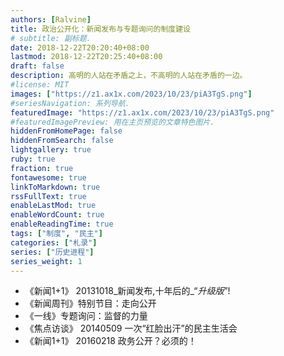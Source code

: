 ```yaml
---
authors: [Ralvine]
title: 政治公开化：新闻发布与专题询问的制度建设
# subtitle: 副标题.
date: 2018-12-22T20:20:40+08:00
lastmod: 2018-12-22T20:25:40+08:00
draft: false
description: 高明的人站在矛盾之上，不高明的人站在矛盾的一边。
#license: MIT
images: ["https://z1.ax1x.com/2023/10/23/piA3TgS.png"]
#seriesNavigation: 系列导航.
featuredImage: "https://z1.ax1x.com/2023/10/23/piA3TgS.png"
#featuredImagePreview: 用在主页预览的文章特色图片.
hiddenFromHomePage: false
hiddenFromSearch: false
lightgallery: true
ruby: true
fraction: true
fontawesome: true
linkToMarkdown: true
rssFullText: true
enableLastMod: true
enableWordCount: true
enableReadingTime: true
tags: ["制度", "民主"]
categories: ["札录"]
series: ["历史进程"]
series_weight: 1
---
```


- 《新闻1+1》 20131018_新闻发布,十年后的_“_升级版_”!
- 《新闻周刊》特别节目：走向公开
- 《一线》专题询问：监督的力量
- 《焦点访谈》 20140509 一次“红脸出汗”的民主生活会
- 《新闻1+1》 20160218 政务公开？必须的！